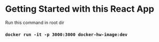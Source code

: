 # Getting Started with this React App

Run this command in root dir

### `docker run -it -p 3000:3000 docker-hw-image:dev`
